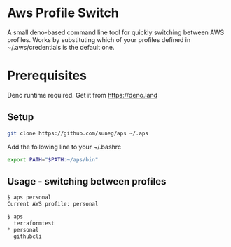 # Aws Profile Switch                                                                                                                                                      

A small deno-based command line tool for quickly switching between AWS profiles. Works by substituting which of your profiles defined in ~/.aws/credentials is the        default one.

# Prerequisites
Deno runtime required. Get it from https://deno.land

## Setup
```bash
git clone https://github.com/suneg/aps ~/.aps
```

Add the following line to your ~/.bashrc
```bash
export PATH="$PATH:~/aps/bin"
```


## Usage - switching between profiles
```bash
$ aps personal
Current AWS profile: personal

$ aps
  terraformtest
* personal
  githubcli
```
